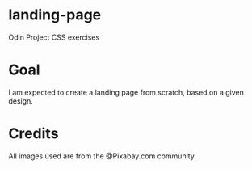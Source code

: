 # landing-page
Odin Project CSS exercises

# Goal
I am expected to create a landing page from scratch, based on a given design.

# Credits
All images used are from the @Pixabay.com community.
